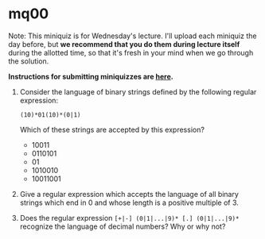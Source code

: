 # mq00

Note: This miniquiz is for Wednesday's lecture. I'll upload each miniquiz the day before, but **we recommend that you do them during lecture itself** during the allotted time, so that it's fresh in your mind when we go through the solution.

**Instructions for submitting miniquizzes are [here](../handouts/01-miniquizzes.md).**

1. Consider the language of binary strings defined by the following regular expression:

	`(10)*01(10)*(0|1)`

	Which of these strings are accepted by this expression?

	- 10011
	- 0110101
	- 01
	- 1010010
	- 10011001

1. Give a regular expression which accepts the language of all binary strings which end in 0 and whose length is a positive multiple of 3.

1. Does the regular expression `[+|-] (0|1|...|9)* [.] (0|1|...|9)*` recognize the language of decimal numbers? Why or why not?

